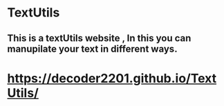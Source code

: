 # TextUtils
<h2>This is a textUtils website , In this you can manupilate your text in different ways. </h2>


# https://decoder2201.github.io/TextUtils/


